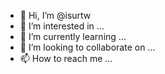 - 👋 Hi, I’m @isurtw
- 👀 I’m interested in ...
- 🌱 I’m currently learning ...
- 💞️ I’m looking to collaborate on ...
- 📫 How to reach me ...

<!---
isurtw/isurtw is a ✨ special ✨ repository because its `README.md` (this file) appears on your GitHub profile.
You can click the Preview link to take a look at your changes.
--->
